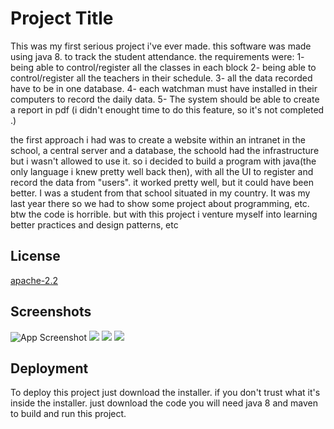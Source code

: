
# Project Title

This was my first serious project i've ever made. this software was made using java 8. to track the student attendance. the requirements were: 1- being able to control/register all the classes in each block 2- being able to control/register all the teachers in their schedule. 3- all the data recorded have to be in one database. 4- each watchman must have installed in their computers to record the daily data. 5- The system should be able to create a report in pdf (i didn't enought time to do this feature, so it's not completed .)

the first approach i had was to create a website within an intranet in the school, a central server and a database, the schoold had the infrastructure but i wasn't allowed to use it. so i decided to build a program with java(the only language i knew pretty well back then), with all the UI to register and record the data from "users". it worked pretty well, but it could have been better. I was a student from that school situated in my country. It was my last year there so we had to show some project about programming, etc.
btw the code is horrible. but with this project i venture myself into learning better practices and design patterns, etc


## License

[apache-2.2](https://choosealicense.com/licenses/apache-2.0/)


## Screenshots

![App Screenshot](https://i.ibb.co/vdsPk6R/foto1.png)
![](https://i.ibb.co/cgh5rg5/foto2.png)
![](https://i.ibb.co/5B2pNst/foto3.png)
![](https://i.ibb.co/Scc7pcs/foto4.png)


## Deployment

To deploy this project just download the installer. 
if you don't trust what it's inside the installer. just download the code
you will need java 8 and maven to build and run this project. 
